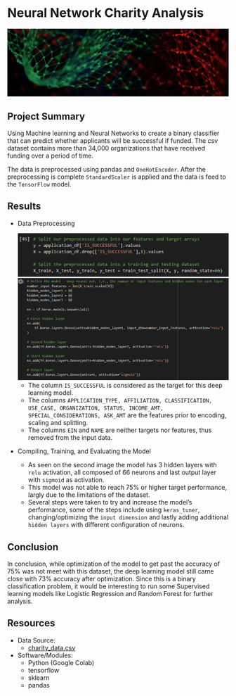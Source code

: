 # Neural Network Charity Analysis
<img src="images/nn_1.jpg">

## Project Summary
Using Machine learning and Neural Networks to create a binary classifier that can predict whether applicants will be successful if funded. The csv dataset contains more than 34,000 organizations that have received funding over a period of time.

The data is preprocessed using pandas and `OneHotEncoder`. After the preprocessing is complete `StandardScaler` is applied and the data is feed to the `TensorFlow` model.

## Results
- Data Preprocessing

   <img src="images/f_t.PNG" width="500"> 
   <img src="images/nn_hl_acti.PNG" width="500">
   
  - The column `IS_SUCCESSFUL` is considered as the target for this deep learning model.
  - The columns `APPLICATION_TYPE, AFFILIATION, CLASSIFICATION, USE_CASE, ORGANIZATION, STATUS, INCOME_AMT, SPECIAL_CONSIDERATIONS, ASK_AMT` are the features prior to encoding, scaling and splitting. 
  - The columns `EIN` and `NAME` are neither targets nor features, thus removed from the input data.

- Compiling, Training, and Evaluating the Model
  - As seen on the second image the model has 3 hidden layers with `relu` activation, all composed of 66 neurons and last output layer with `sigmoid` as activation.
  - This model was not able to reach 75% or higher target performance, largly due to the limitations of the dataset.
  - Several steps were taken to try and increase the model’s performance, some of the steps include using `keras_tuner`, changing/optimizing the `input dimension` and lastly
adding additional `hidden layers` with different configuration of neurons.  

## Conclusion
In conclusion, while optimization of the model to get past the accuracy of 75% was not meet with this dataset, the deep learning model still came close with 73% accuracy after optimization. 
Since this is a binary classification problem, it would be interesting to run some Supervised learning models like Logistic Regression and Random Forest for further analysis.

## Resources 
- Data Source:
  - [charity_data.csv](https://github.com/xumed001/Neural_Network_Charity_Analysis/tree/main/Resources)
- Software/Modules:
  - Python (Google Colab)
  - tensorflow 
  - sklearn
  - pandas
